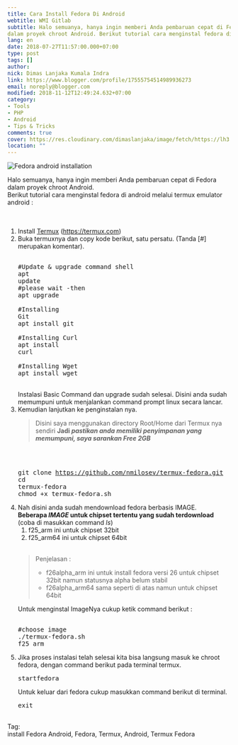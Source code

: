 ```yaml
---
title: Cara Install Fedora Di Android
webtitle: WMI Gitlab
subtitle: Halo semuanya, hanya ingin memberi Anda pembaruan cepat di Fedora
dalam proyek chroot Android. Berikut tutorial cara menginstal fedora di
lang: en
date: 2018-07-27T11:57:00.000+07:00
type: post
tags: []
author:
nick: Dimas Lanjaka Kumala Indra
link: https://www.blogger.com/profile/17555754514989936273
email: noreply@blogger.com
modified: 2018-11-12T12:49:24.632+07:00
category:
- Tools
- PHP
- Android
- Tips & Tricks
comments: true
cover: https://res.cloudinary.com/dimaslanjaka/image/fetch/https://lh3.googleusercontent.com/-r2rcHfz-Dto/WSb5DKBPBkI/AAAAAAAAB4I/H0a69gufG-UXKzPcAr2M-O9jhNZ_Nf5uACHM/%255BUNSET%255D
location: ""
---
```


<img alt="Fedora android installation" class="w3-image w3-center" src="https://res.cloudinary.com/dimaslanjaka/image/fetch/https://lh3.googleusercontent.com/-r2rcHfz-Dto/WSb5DKBPBkI/AAAAAAAAB4I/H0a69gufG-UXKzPcAr2M-O9jhNZ_Nf5uACHM/%255BUNSET%255D" title="fedora android installation"><br><div>Halo semuanya, hanya ingin memberi Anda pembaruan cepat di Fedora dalam proyek chroot Android. <br>Berikut tutorial cara menginstal fedora di android melalui termux emulator android :<br><br><br><ol><li>Install <a href="https://play.google.com/store/apps/details?id=com.termux" rel="noopener noreferer nofollow" target="_blank">Termux</a>&nbsp;(<a href="https://termux.com/" rel="noopener noreferer nofollow">https://termux.com</a>)</li><li>Buka termuxnya dan copy kode berikut, satu persatu. (Tanda [#] merupakan komentar). <br><pre><br>#Update &amp; upgrade command shell<br>apt update<br>#please wait -then<br>apt upgrade<br><br>#Installing Git<br>apt install git<br><br>#Installing Curl<br>apt install curl<br><br>#Installing Wget<br>apt install wget<br></pre><br>Instalasi Basic Command dan upgrade sudah selesai. Disini anda sudah memumpuni untuk menjalankan command prompt linux secara lancar. </li><li>Kemudian lanjutkan ke penginstalan nya. <br><blockquote>Disini saya menggunakan directory Root/Home dari Termux nya sendiri <b>Jadi <i>pastikan anda memiliki penyimpanan yang memumpuni, saya sarankan Free 2GB</i></b></blockquote><br><pre><br>git clone https://github.com/nmilosev/termux-fedora.git<br>cd termux-fedora<br>chmod +x termux-fedora.sh<br></pre></li><li>Nah disini anda sudah mendownload fedora berbasis IMAGE. <br><b>Beberapa <i>IMAGE</i> untuk chipset tertentu yang sudah terdownload</b> (coba di masukkan command <i>ls</i>) <br><ol><li>f25_arm ini untuk chipset 32bit </li><li>f25_arm64 ini untuk chipset 64bit</li></ol><br><blockquote>Penjelasan : <ul><li>f26alpha_arm ini untuk install fedora versi 26 untuk chipset 32bit namun statusnya alpha belum stabil </li><li>f26alpha_arm64 sama seperti di atas namun untuk chipset 64bit </li></ul></blockquote>  Untuk menginstal ImageNya cukup ketik command berikut : <pre><br>#choose image <br>./termux-fedora.sh f25_arm<br></pre></li><li>Jika proses instalasi telah selesai kita bisa langsung masuk ke chroot fedora, dengan command berikut pada terminal termux. <pre>startfedora</pre>Untuk keluar dari fedora cukup masukkan command berikut di terminal. <pre>exit</pre></li></ol></div><br><div>Tag: <br> install Fedora Android, Fedora, Termux, Android, Termux Fedora </div>